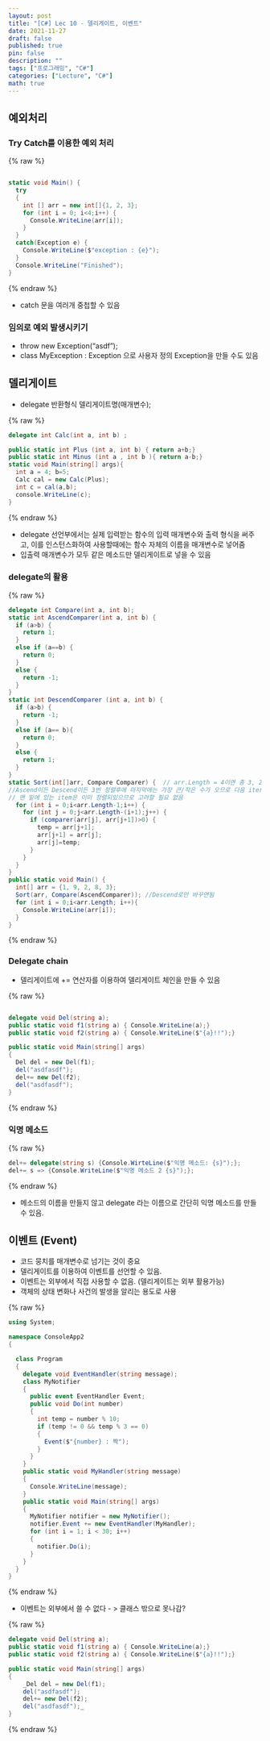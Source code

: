 ```yaml
---
layout: post
title: "[C#] Lec 10 - 델리게이트, 이벤트"
date: 2021-11-27
draft: false
published: true
pin: false
description: ""
tags: ["프로그래밍", "C#"]
categories: ["Lecture", "C#"]
math: true
---
```


## 예외처리


### Try Catch를 이용한 예외 처리



{% raw %}
```c#

static void Main() {
  try 
  {
    int [] arr = new int[]{1, 2, 3};
    for (int i = 0; i<4;i++) {
      Console.WriteLine(arr[i]);
    }
  }
  catch(Exception e) {
    Console.WriteLine($"exception : {e}");
  }
  Console.WriteLine("Finished");
}
```
{% endraw %}


- catch 문을 여러개 중첩할 수 있음

### 임의로 예외 발생시키기

- throw new Exception(“asdf”);
- class MyException : Exception 으로 사용자 정의 Exception을 만들 수도 있음

## 델리게이트

- delegate 반환형식 델리게이트명(매개변수);


{% raw %}
```c#
delegate int Calc(int a, int b) ;

public static int Plus (int a, int b) { return a+b;}
public static int Minus (int a , int b ){ return a-b;}
static void Main(string[] args){
  int a = 4; b=5;
  Calc cal = new Calc(Plus);
  int c = cal(a,b);
  console.WriteLine(c);
}
```
{% endraw %}


- delegate 선언부에서는 실제 입력받는 함수의 입력 매개변수와 출력 형식을 써주고, 이를 인스턴스화하여 사용할때에는 함수 자체의 이름을 매개변수로 넣어줌
- 입출력 매개변수가 모두 같은 메소드만 델리게이트로 넣을 수 있음

### delegate의 활용



{% raw %}
```c#
delegate int Compare(int a, int b);
static int AscendComparer(int a, int b) {
  if (a>b) {
    return 1;
  }
  else if (a==b) {
    return 0;
  }
  else {
    return -1;
  }
}
static int DescendComparer (int a, int b) {
  if (a>b) {
    return -1;
  }
  else if (a== b){
    return 0;
  }
  else {
    return 1;
  }
}
static Sort(int[]arr, Compare Comparer) {  // arr.Length = 4이면 총 3, 2, 1번 정렬.
//Ascend이든 Descend이든 3번 정렬후에 마지막에는 가장 큰/작은 수가 오므로 다음 iteration에서
// 맨 밑에 있는 item은 이미 정렬되있으므로 고려할 필요 없음
  for (int i = 0;i<arr.Length-1;i++) {
    for (int j = 0;j<arr.Length-(i+1);j++) {
      if (comparer(arr[j], arr[j+1])>0) {
        temp = arr[j+1];
        arr[j+1] = arr[j];
        arr[j]=temp;
      }
    }
  }
}
public static void Main() {
  int[] arr = {1, 9, 2, 8, 3};
  Sort(arr, Compare(AscendComparer)); //Descend로만 바꾸면됨
  for (int i = 0;i<arr.Length; i++){
    Console.WriteLine(arr[i]);
  }
}
```
{% endraw %}



### Delegate chain

- 델리게이트에 += 연산자를 이용하여 델리게이트 체인을 만들 수 있음


{% raw %}
```c#

delegate void Del(string a);
public static void f1(string a) { Console.WriteLine(a);}
public static void f2(string a) { Console.WriteLine($"{a}!!");}

public static void Main(string[] args)
{
  Del del = new Del(f1);
  del("asdfasdf");
  del+= new Del(f2);
  del("asdfasdf");
}
```
{% endraw %}



### 익명 메소드



{% raw %}
```c#
del+= delegate(string s) {Console.WirteLine($"익명 메소드: {s}");};
del+= s => {Console.WriteLine($"익명 메소드 2 {s}");};
```
{% endraw %}


- 메소드의 이름을 만들지 않고 delegate 라는 이름으로 간단히 익명 메소드를 만들 수 있음.

## 이벤트 (Event)

- 코드 뭉치를 매개변수로 넘기는 것이 중요
- 델리게이트를 이용하여 이벤트를 선언할 수 있음.
- 이벤트는 외부에서 직접 사용할 수 없음. (델리게이트는 외부 활용가능)
- 객체의 상태 변화나 사건의 발생을 알리는 용도로 사용


{% raw %}
```c#
using System;

namespace ConsoleApp2
{

  class Program
  {
    delegate void EventHandler(string message);
    class MyNotifier
    {
      public event EventHandler Event;
      public void Do(int number)
      {
        int temp = number % 10;
        if (temp != 0 && temp % 3 == 0)
        {
          Event($"{number} : 짝");
        }
      }
    }
    public static void MyHandler(string message)
    {
      Console.WriteLine(message);
    }
    public static void Main(string[] args)
    {
      MyNotifier notifier = new MyNotifier();
      notifier.Event += new EventHandler(MyHandler);
      for (int i = 1; i < 30; i++)
      {
        notifier.Do(i);
      }
    }
  }
}
```
{% endraw %}


- 이벤트는 외부에서 쓸 수 없다 - > 클래스 밖으로 못나감?


{% raw %}
```c#
delegate void Del(string a);
public static void f1(string a) { Console.WriteLine(a);}
public static void f2(string a) { Console.WriteLine($"{a}!!");}

public static void Main(string[] args)
{
	_Del del = new Del(f1);
	del("asdfasdf");
	del+= new Del(f2);
	del("asdfasdf");_
}
```
{% endraw %}



<script>
  window.MathJax = {
    tex: {
      macros: {
        R: "\\mathbb{R}",
        N: "\\mathbb{N}",
        Z: "\\mathbb{Z}",
        Q: "\\mathbb{Q}",
        C: "\\mathbb{C}",
        proj: "\\operatorname{proj}",
        rank: "\\operatorname{rank}",
        im: "\\operatorname{im}",
        dom: "\\operatorname{dom}",
        codom: "\\operatorname{codom}",
        argmax: "\\operatorname*{arg\,max}",
        argmin: "\\operatorname*{arg\,min}",
        "\{": "\\lbrace",
        "\}": "\\rbrace",
        sub: "\\subset",
        sup: "\\supset",
        sube: "\\subseteq",
        supe: "\\supseteq"
      },
      tags: "ams",
      strict: false, 
      inlineMath: [["$", "$"], ["\\(", "\\)"]],
      displayMath: [["$$", "$$"], ["\\[", "\\]"]]
    },
    options: {
      skipHtmlTags: ["script", "noscript", "style", "textarea", "pre"]
    }
  };
</script>
<script async src="https://cdn.jsdelivr.net/npm/mathjax@3/es5/tex-mml-chtml.js"></script>
